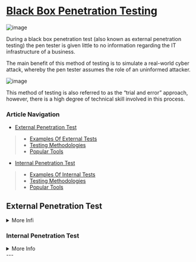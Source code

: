 # [Black Box Penetration Testing](https://purplesec.us/types-penetration-testing/#Black)

![image](https://user-images.githubusercontent.com/51442719/146180257-33674290-6d3b-4f92-89b1-bb7a2251cad5.png)

During a black box penetration test (also known as external penetration testing) the pen tester is given little to no information regarding the IT infrastructure of a business.

 
The main benefit of this method of testing is to simulate a real-world cyber attack, whereby the pen tester assumes the role of an uninformed attacker.

![image](https://user-images.githubusercontent.com/51442719/146189406-7e55e05d-333b-4ecd-a920-774efc4d679d.png)

This method of testing is also referred to as the “trial and error” approach, however, there is a high degree of technical skill involved in this process.


### Article Navigation

- [External Penetration Test]()
>- [Examples Of External Tests]()
>- [Testing Methodologies]()
>- [Popular Tools]()
- [Internal Penetration Test]()
>- [Examples Of Internal Tests]()
>- [Testing Methodologies]()
>- [Popular Tools]()

## External Penetration Test

<details>
 <summary>
More Infi
 </summary> 
<br>

External penetration testing consists of testing vulnerabilities to review the chances of being attacked by any remote attacker. By exploiting the found vulnerabilities it identifies the information being exposed to outsiders.

![image](https://user-images.githubusercontent.com/51442719/146180541-ffa55063-79dc-4cfe-8d0a-067a0919ae35.png)

The main objective of this test is to simulate an attack on the internal network by mimicking the actions of an actual threat actor.

 

This type of penetration testing attempts to find and exploit vulnerabilities of a system to steal or compromise the organization’s information. As a result, the test will show whether the implemented security measures are enough to secure an organization and to assess its capability to defend against any external attack.

 

On average, an external penetration test will take 2-3 weeks to complete. However, this depends on the complexity of the system, the size of the network, and the goals of the test itself.

## Examples of external penetration tests include:
 
- Configuration & Deployment Management Testing
- Identity Management Testing
- Authentication Testing
- Authorization Testing
- Session Management Testing, Input Validation Testing
- Testing for weak Cryptography
- Business Logic Testing
- Client Side Testing
- Testing for Error Handling.

## Testing methodologies include:
 
- Footprinting
- Checking for public information and other information leakages.
- System Scanning/Port Scanning/Service Scanning for vulnerabilities
- Manual testing identified vulnerabilities.
- IDS/IPS Testing
- Password Strength Testing

## Popular tools used in external penetration tests are:

- Nessus
- Metasploit
- Burp Suite Pro
- Dirbuster/Dirb/GoBuster
- Nikto
- Sqlmap
- Recon-ng
- Nmap
- Hydra
- GHDB
- theHarvester

</br>
 
</details>

### Internal Penetration Test

<details>
 <summary>
More Info
 </summary> 
<br>

 An internal penetration test uses a different way of dealing with the attacks and comes into the picture after completion of an external penetration test. In this test, the main focus is to identify what could be accomplished by an attacker who has internal access to your network.

 

Prior to engaging with a vendor consider having the following checklist of items available:

 

- Your goals for performing a pen test.
- The number of internal workstations on the network.
- The number of servers.
- The total number of internal and external IPs.
 
 ![image](https://user-images.githubusercontent.com/51442719/146184185-676a007d-a367-48cf-be82-e7161702afb8.png)

This can be a threat actor who penetrated the organization’s external defense systems or it can be an employee, contractor, or other staff with internal access.

### Internal penetration tests include using:

- Computer Systems
- Access Points
- WiFi Networks
- Firewalls
- IDS/IPS
- Local Servers
- Employees
 
 
Once those vulnerabilities are identified, testers exploit them to discover the impact of an attack and show the weakness/entry points to the organization.

 

Internal penetration testing is not just limited to exploiting internal network vulnerabilities, but it also includes privilege escalation, malware spreading, man in the middle attacks (MITM), credential stealing, monitoring, information leakage or any other malicious activity.

 

You might be wondering why you would conduct an internal penetration test, to begin with, given your systems are supposedly secure from any external threats.

 

However, internal tests provide the results to an organization that should an attacker manage to gain access equivalent to an insider, or if any malicious internal user tries to break the security, what impactful it could have in terms of disclosure, misuse, alteration, or destruction of organization’s confidential information.


### Testing methodologies include:
 
- Internal Network Scanning
- Port Scanning and System Fingerprinting
- Finding vulnerabilities
- Exploiting
- Manual Vulnerability Testing and Verification
- Firewall and ACL Testing
- Administrator Privileges Escalation Testing
- Password Strength Testing
- Network Equipment Security Controls Testing
- Database Security Controls Testing
- Internal Network Scan for Known Trojans
- Third-Party/Vendor Security Configuration Testing
 

### Popular tools used in internal penetration testing:
 
- Nmap
- Wireshark
- Burp Suite Pro
- Dirbuster/Dirb/GoBuster
- Nikto
- Sqlmap
- Nessus
- Responder
- Metasploit Framework
- Nmap
- Hydra
- Bettercap/Ettercap
- Hashcat/John the Ripper
- Custom Scripts
 
<br>
 
 </details>
 ---
 
 

